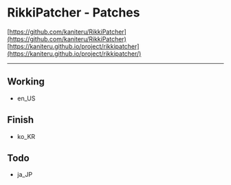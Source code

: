# RikkiPatcher - Patches
[https://github.com/kaniteru/RikkiPatcher](https://github.com/kaniteru/RikkiPatcher)
\
[https://kaniteru.github.io/project/rikkipatcher](https://kaniteru.github.io/project/rikkipatcher/)

---

## Working
- en_US

## Finish
- ko_KR

## Todo
- ja_JP